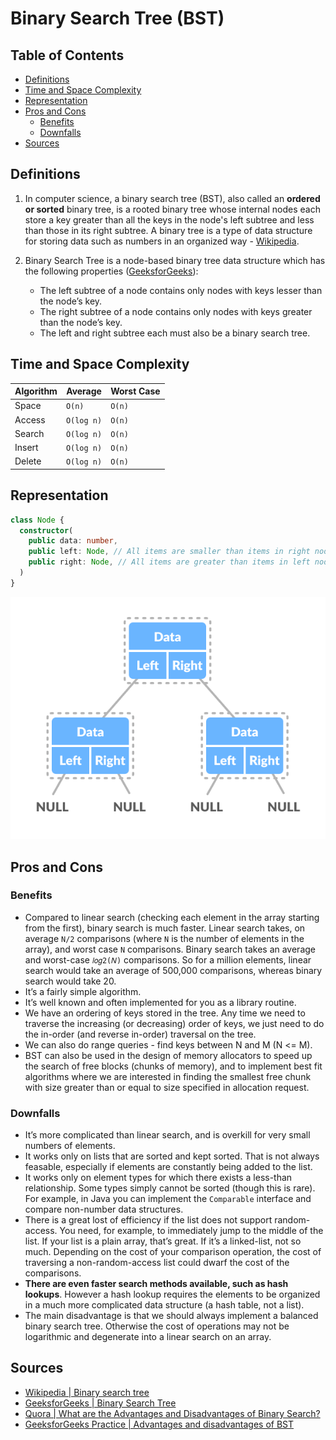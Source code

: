 # Binary Search Tree (BST)

## Table of Contents
- [Definitions](#definitions)
- [Time and Space Complexity](#time-and-space-complexity)
- [Representation](#representation)
- [Pros and Cons](#pros-and-cons)
  * [Benefits](#benefits)
  * [Downfalls](#downfalls)
- [Sources](#sources)

## Definitions
1. In computer science, a binary search tree (BST), also called an **ordered or sorted** binary
tree, is a rooted binary tree whose internal nodes each store a key greater than all the
keys in the node's left subtree and less than those in its right subtree.
A binary tree is a type of data structure for storing data such as numbers in an organized
way - [Wikipedia][1].

2. Binary Search Tree is a node-based binary tree data structure which has the following properties ([GeeksforGeeks][2]):
    * The left subtree of a node contains only nodes with keys lesser than the node’s key.
    * The right subtree of a node contains only nodes with keys greater than the node’s key.
    * The left and right subtree each must also be a binary search tree.

## Time and Space Complexity

| Algorithm | Average     | Worst Case |
| --------- | -------     | ---------- |
| Space     | `O(n)`      | `O(n)`     |
| Access    | `O(log n)`  | `O(n)`     |
| Search    | `O(log n)`  | `O(n)`     |
| Insert    | `O(log n)`  | `O(n)`     |
| Delete    | `O(log n)`  | `O(n)`     |

## Representation

```typescript
class Node {
  constructor(
    public data: number, 
    public left: Node, // All items are smaller than items in right node
    public right: Node, // All items are greater than items in left node
  )
}
```

![Binary Tree Representation](./resources/binary-tree-representation.png)

## Pros and Cons

### Benefits
- Compared to linear search (checking each element in the array starting from the first),
binary search is much faster. Linear search takes, on average `N/2` comparisons
(where `N` is the number of elements in the array), and worst case `N` comparisons. Binary
search takes an average and worst-case `𝑙𝑜𝑔2(𝑁)` comparisons. So for a million elements, linear search would take an average of 500,000 comparisons, whereas binary search would take 20.
- It’s a fairly simple algorithm.
- It’s well known and often implemented for you as a library routine.
- We have an ordering of keys stored in the tree. Any time we need to traverse the
increasing (or decreasing) order of keys, we just need to do the
in-order (and reverse in-order) traversal on the tree.
- We can also do range queries - find keys between N and M (N <= M).
- BST can also be used in the design of memory allocators to speed up the search of
free blocks (chunks of memory), and to implement best fit algorithms where we are
interested in finding the smallest free chunk with size greater than or equal to
size specified in allocation request.

### Downfalls
- It’s more complicated than linear search, and is overkill for very small numbers of elements.
- It works only on lists that are sorted and kept sorted. That is not always feasable,
especially if elements are constantly being added to the list.
- It works only on element types for which there exists a less-than relationship. Some
types simply cannot be sorted (though this is rare). For example, in Java you can implement
the `Comparable` interface and compare non-number data structures.
- There is a great lost of efficiency if the list does not support random-access. You
need, for example, to immediately jump to the middle of the list. If your list is a
plain array, that’s great. If it’s a linked-list, not so much. Depending on the cost
of your comparison operation, the cost of traversing a non-random-access list could
dwarf the cost of the comparisons.
- **There are even faster search methods available, such as hash lookups**. However a
hash lookup requires the elements to be organized in a much more complicated data
structure (a hash table, not a list).
- The main disadvantage is that we should always implement a balanced binary
search tree. Otherwise the cost of operations may not be logarithmic and degenerate into
a linear search on an array.

## Sources
- [Wikipedia | Binary search tree][1]
- [GeeksforGeeks | Binary Search Tree][2]
- [Quora | What are the Advantages and Disadvantages of Binary Search?][3]
- [GeeksforGeeks Practice | Advantages and disadvantages of BST][4]

[1]: https://en.wikipedia.org/wiki/Binary_search_tree
[2]: https://www.geeksforgeeks.org/binary-search-tree-data-structure/
[3]: https://www.quora.com/What-are-the-advantages-and-disadvantages-of-binary-search
[4]: https://practice.geeksforgeeks.org/problems/advantages-and-disadvantages-of-bst
